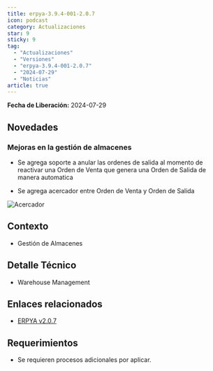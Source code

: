 ```yaml
---
title: erpya-3.9.4-001-2.0.7
icon: podcast
category: Actualizaciones
star: 9
sticky: 9
tag:
  - "Actualizaciones"
  - "Versiones"
  - "erpya-3.9.4-001-2.0.7"
  - "2024-07-29"
  - "Noticias"
article: true
---
```


**Fecha de Liberación:** 2024-07-29

## Novedades

### Mejoras en la gestión de almacenes

- Se agrega soporte a anular las ordenes de salida al momento de reactivar una Orden de Venta que genera una Orden de Salida de manera automatica

- Se agrega acercador entre Orden de Venta y Orden de Salida

![Acercador](/assets/img/downloads/updates/resources/adempiere-patch-zk-2.0.7-img1.png)

## Contexto

- Gestión de Almacenes

## Detalle Técnico

- Warehouse Management

## Enlaces relacionados

- [ERPYA v2.0.7](https://github.com/erpya/adempiere_patch_zk/releases/tag/2.0.7)

## Requerimientos

- Se requieren procesos adicionales por aplicar.
